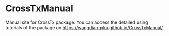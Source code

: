 # CrossTxManual
Manual site for CrossTx package. You can access the detailed using tutorials of the package on https://wangdian-pku.github.io/CrossTxManual/.

